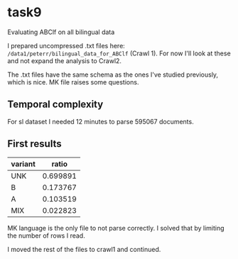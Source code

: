# task9
Evaluating ABClf on all bilingual data

I prepared uncompressed .txt files here: `/data1/peterr/bilingual_data_for_ABClf` (Crawl 1). For now I'll look at these and not expand the analysis to Crawl2.

The .txt files have the same schema as the ones I've studied previously, which is nice. MK file raises some questions.

## Temporal complexity
For sl dataset I needed 12 minutes to parse 595067 documents.
## First results
|variant|ratio   |
|-------|--------|
|UNK    |0.699891|
|B      |0.173767|
|A      |0.103519|
|MIX    |0.022823|

MK language is the only file to not parse correctly. I solved that by limiting the number of rows I read.

I moved the rest of the files to crawl1 and continued.